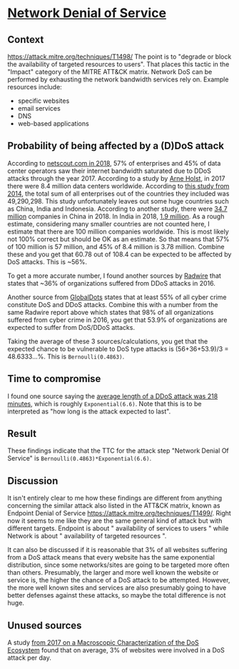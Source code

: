 # [Network Denial of Service](https://attack.mitre.org/techniques/T1498/)
## Context
https://attack.mitre.org/techniques/T1498/
The point is to "degrade or block the availability of targeted resources to users". That places this tactic in the "Impact" category of the MITRE ATT&CK matrix. Network DoS can be performed by exhausting the network bandwidth services rely on. Example resources include:
* specific websites
* email services
* DNS
* web-based applications

## Probability of being affected by a (D)DoS attack
According to [netscout.com in 2018](https://www.netscout.com/news/press-release/complexity-ddos-attacks), 57% of enterprises and 45% of data center operators saw their internet bandwidth saturated due to DDoS attacks through the year 2017. According to a study by [Arne Holst](https://www.statista.com/statistics/500458/worldwide-datacenter-and-it-sites/), in 2017 there were 8.4 million data centers worldwide. According to [this study from 2014](https://www.google.com/url?sa=t&rct=j&q=&esrc=s&source=web&cd=&ved=2ahUKEwjlgOjt7vnpAhU16KYKHXbRAvwQFjAAegQIMhAB&url=https%3A%2F%2Fwww.oecd-ilibrary.org%2Fenterprises-by-size_5jfnl5hdgq8x.pdf%3FcontentType%3D%26itemId%3D%25252Fcontent%25252Fchapter%25252Fentrepreneur_aag-2017-5-en%26mimeType%3Dapplication%25252Fpdf%26containerItemId%3D%25252Fcontent%25252Fserial%25252F22266941%26accessItemIds%3D&usg=AOvVaw2O_d7TEWnFY-n3zTigTuzZ), the total sum of all enterprises out of the countries they included was 49,290,298. This study unfortunately leaves out some huge countries such as China, India and Indonesia. According to another study, there were [34.7 million](https://www.statista.com/statistics/1008055/china-number-of-registered-companies/) companies in China in 2018. In India in 2018, [1.9 million](https://www.livemint.com/Companies/S7Ri5aQEAMIaiikRpMYRNI/Only-66-of-registered-companies-in-India-are-active-Govt-d.html). As a rough estimate, considering many smaller countries are not counted here, I estimate that there are 100 million companies worldwide. This is most likely not 100% correct but should be OK as an estimate. So that means that 57% of 100 million is 57 million, and 45% of 8.4 million is 3.78 million. Combine these and you get that 60.78 out of 108.4 can be expected to be affected by DoS attacks. This is ~56%. 

To get a more accurate number, I found another sources by [Radwire](https://www.google.com/url?sa=t&rct=j&q=&esrc=s&source=web&cd=&cad=rja&uact=8&ved=2ahUKEwiXp_SN8_npAhUp7KYKHeBfDPEQFjANegQICxAB&url=https%3A%2F%2Fwww.radware.com%2Fpleaseregister.aspx%3FreturnUrl%3D6442459502&usg=AOvVaw0ORU2iDOSV_yg6FUl6v6wp) that states that ~36% of organizations suffered from DDoS attacks in 2016. 

Another source from [GlobalDots](https://www.globaldots.com/ddos-distributed-denial-of-service-explained) states that at least 55% of all cyber crime constitute DoS and DDoS attacks. Combine this with a number from the same Radwire report above which states that 98% of all organizations suffered from cyber crime in 2016, you get that 53.9% of organizations are expected to suffer from DoS/DDoS attacks. 

Taking the average of these 3 sources/calculations, you get that the expected chance to be vulnerable to DoS type attacks is (56+36+53.9)/3 = 48.6333...%. This is ```Bernoulli(0.4863)```. 

## Time to compromise

I found one source saying the [average length of a DDoS attack was 218 minutes](https://securelist.com/ddos-attacks-in-q4-2018/89565/), which is roughly
```Exponential(6.6)```. Note that this is to be interpreted as "how long is the attack expected to last". 

## Result
These findings indicate that the TTC for the attack step "Network Denial Of Service" is `` Bernoulli(0.4863)*Exponential(6.6) ``. 

## Discussion

It isn't entirely clear to me how these findings are different from anything concerning the similar attack also listed in the ATT&CK matrix, known as Endpoint Denial of Service https://attack.mitre.org/techniques/T1499/. Right now it seems to me like they are the same general kind of attack but with different targets. Endpoint is about " availability of services to users " while Network is about " availability of targeted resources ". 

It can also be discussed if it is reasonable that 3% of all websites suffering from a DoS attack means that every website has the same exponential distribution, since some networks/sites are going to be targeted more often than others. Presumably, the larger and more well known the website or service is, the higher the chance of a DoS attack to be attempted. However, the more well known sites and services are also presumably going to have better defenses against these attacks, so maybe the total difference is not huge. 

## Unused sources

A study [from 2017 on a Macroscopic Characterization of the DoS Ecosystem](https://www.caida.org/publications/papers/2017/millions_targets_under_attack/millions_targets_under_attack.pdf) found that on average, 3% of websites were involved in a DoS attack per day. 